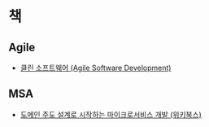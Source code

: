 # 책



## Agile
- [클린 소프트웨어 (Agile Software Development)](https://github.com/haesiku/books/tree/main/clean_software/)


## MSA
- [도메인 주도 설계로 시작하는 마이크로서비스 개발 (위키북스)](https://github.com/haesiku/books/tree/main/dev_ms_statring_with_ddd/)
